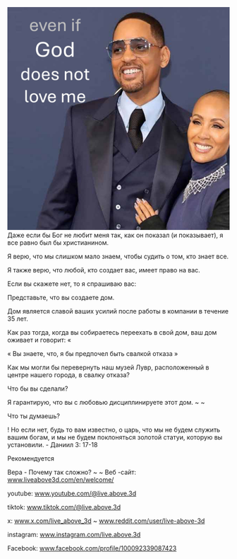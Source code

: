 ![Video cover image](../cover.jpg)
Даже если бы Бог не любит меня так, как он показал (и показывает), я все равно был бы христианином.

Я верю, что мы слишком мало знаем, чтобы судить о том, кто знает все.

Я также верю, что любой, кто создает вас, имеет право на вас.

Если вы скажете нет, то я спрашиваю вас:

Представьте, что вы создаете дом.

Дом является славой ваших усилий после работы в компании в течение 35 лет.

Как раз тогда, когда вы собираетесь переехать в свой дом, ваш дом оживает и говорит: «

« Вы знаете, что, я бы предпочел быть свалкой отказа »

Как мы могли бы перевернуть наш музей Лувр, расположенный в центре нашего города, в свалку отказа?

Что бы вы сделали?

Я гарантирую, что вы с любовью дисциплинируете этот дом. ~ ~

Что ты думаешь?

! Но если нет, будь то вам известно, о царь, что мы не будем служить вашим богам, и мы не будем поклоняться золотой статуи, которую вы установили. - Даниил 3: 17-18


Рекомендуется


Вера - Почему так сложно? ~ ~ Веб -сайт: www.liveabove3d.com/en/welcome/

youtube: www.youtube.com/@live.above.3d


tiktok: www.tiktok.com/@live.above.3d

x: www.x.com/live_above_3d ~ www.reddit.com/user/live-above-3d

instagram: www.instagram.com/live.above.3d

Facebook: www.facebook.com/profile/100092339087423









